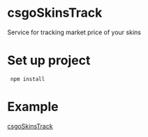 # csgoSkinsTrack

Service for tracking market price of your skins

# Set up project 
     npm install

# Example
[csgoSkinsTrack](http://107.152.33.52:8005/login)

